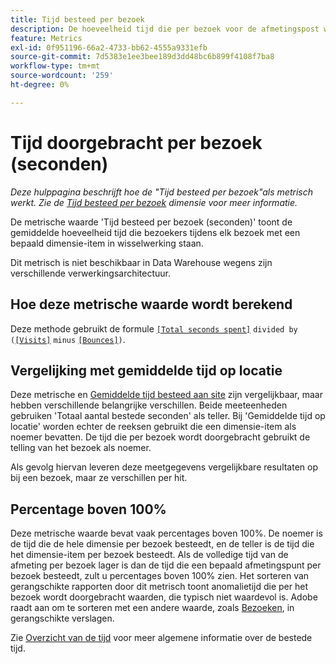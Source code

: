 ```yaml
---
title: Tijd besteed per bezoek
description: De hoeveelheid tijd die per bezoek voor de afmetingspost wordt doorgebracht.
feature: Metrics
exl-id: 0f951196-66a2-4733-bb62-4555a9331efb
source-git-commit: 7d5383e1ee3bee189d3dd48bc6b899f4108f7ba8
workflow-type: tm+mt
source-wordcount: '259'
ht-degree: 0%

---
```


# Tijd doorgebracht per bezoek (seconden)

*Deze hulppagina beschrijft hoe de &quot;Tijd besteed per bezoek&quot;als metrisch werkt. Zie de [Tijd besteed per bezoek](../dimensions/time-spent-per-visit.md) dimensie voor meer informatie.*

De metrische waarde &#39;Tijd besteed per bezoek (seconden)&#39; toont de gemiddelde hoeveelheid tijd die bezoekers tijdens elk bezoek met een bepaald dimensie-item in wisselwerking staan.

Dit metrisch is niet beschikbaar in Data Warehouse wegens zijn verschillende verwerkingsarchitectuur.

## Hoe deze metrische waarde wordt berekend

Deze methode gebruikt de formule [`[Total seconds spent]`](total-seconds-spent.md) `divided by (`[`[Visits]`](visits.md) `minus` [`[Bounces]`](bounces.md)`)`.

## Vergelijking met gemiddelde tijd op locatie

Deze metrische en [Gemiddelde tijd besteed aan site](average-time-on-site.md) zijn vergelijkbaar, maar hebben verschillende belangrijke verschillen. Beide meeteenheden gebruiken &#39;Totaal aantal bestede seconden&#39; als teller. Bij &#39;Gemiddelde tijd op locatie&#39; worden echter de reeksen gebruikt die een dimensie-item als noemer bevatten. De tijd die per bezoek wordt doorgebracht gebruikt de telling van het bezoek als noemer.

Als gevolg hiervan leveren deze meetgegevens vergelijkbare resultaten op bij een bezoek, maar ze verschillen per hit.

## Percentage boven 100%

Deze metrische waarde bevat vaak percentages boven 100%. De noemer is de tijd die de hele dimensie per bezoek besteedt, en de teller is de tijd die het dimensie-item per bezoek besteedt. Als de volledige tijd van de afmeting per bezoek lager is dan de tijd die een bepaald afmetingspunt per bezoek besteedt, zult u percentages boven 100% zien. Het sorteren van gerangschikte rapporten door dit metrisch toont anomalietijd die per het bezoek wordt doorgebracht waarden, die typisch niet waardevol is. Adobe raadt aan om te sorteren met een andere waarde, zoals [Bezoeken](visits.md), in gerangschikte verslagen.

Zie [Overzicht van de tijd](time-spent.md) voor meer algemene informatie over de bestede tijd.
